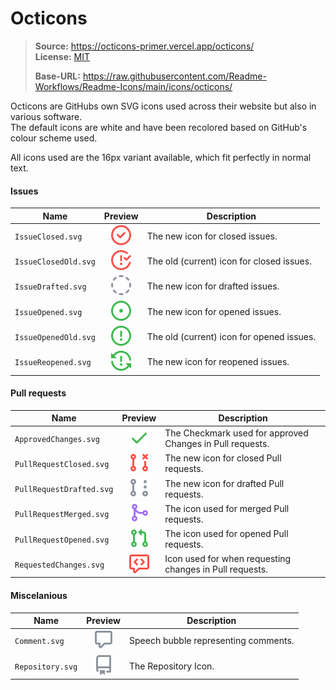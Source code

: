 # Octicons

> **Source:** https://octicons-primer.vercel.app/octicons/  
> **License:** [MIT][licenseOcticons]
>
> **Base-URL:** https://raw.githubusercontent.com/Readme-Workflows/Readme-Icons/main/icons/octicons/

[licenseOcticons]: https://github.com/Readme-Workflows/Readme-Icons/blob/main/icons/octicons/OCTICONS_LICENSE.txt

Octicons are GitHubs own SVG icons used across their website but also in various software.  
The default icons are white and have been recolored based on GitHub's colour scheme used.

All icons used are the 16px variant available, which fit perfectly in normal text.

#### Issues

| Name                 | Preview                   | Description                               |
| -------------------- |:-------------------------:| ----------------------------------------- |
| `IssueClosed.svg`    | ![OcticonsIssueClosed]    | The new icon for closed issues.           |
| `IssueClosedOld.svg` | ![OcticonsIssueClosedOld] | The old (current) icon for closed issues. |
| `IssueDrafted.svg`   | ![OcticonsIssueDrafted]   | The new icon for drafted issues.          |
| `IssueOpened.svg`    | ![OcticonsIssueOpened]    | The new icon for opened issues.           |
| `IssueOpenedOld.svg` | ![OcticonsIssueOpenedOld] | The old (current) icon for opened issues. |
| `IssueReopened.svg`  | ![OcticonsIssueReopened]  | The new icon for reopened issues.         |

[OcticonsIssueClosed]: https://raw.githubusercontent.com/Readme-Workflows/Readme-Icons/main/icons/octicons/IssueClosed.svg
[OcticonsIssueClosedOld]: https://raw.githubusercontent.com/Readme-Workflows/Readme-Icons/main/icons/octicons/IssueClosedOld.svg
[OcticonsIssueDrafted]: https://raw.githubusercontent.com/Readme-Workflows/Readme-Icons/main/icons/octicons/IssueDrafted.svg
[OcticonsIssueOpened]: https://raw.githubusercontent.com/Readme-Workflows/Readme-Icons/main/icons/octicons/IssueOpened.svg
[OcticonsIssueOpenedOld]: https://raw.githubusercontent.com/Readme-Workflows/Readme-Icons/main/icons/octicons/IssueOpenedOld.svg
[OcticonsIssueReopened]: https://raw.githubusercontent.com/Readme-Workflows/Readme-Icons/main/icons/octicons/IssueReopened.svg

#### Pull requests

| Name                     | Preview                       | Description                                               |
| ------------------------ |:-----------------------------:| --------------------------------------------------------- |
| `ApprovedChanges.svg`    | ![OcticonsApprovedChanges]    | The Checkmark used for approved Changes in Pull requests. |
| `PullRequestClosed.svg`  | ![OcticonsPullRequestClosed]  | The new icon for closed Pull requests.                    |
| `PullRequestDrafted.svg` | ![OcticonsPullRequestDrafted] | The new icon for drafted Pull requests.                   |
| `PullRequestMerged.svg`  | ![OcticonsPullRequestMerged]  | The icon used for merged Pull requests.                   |
| `PullRequestOpened.svg`  | ![OcticonsPullRequestOpened]  | The icon used for opened Pull requests.                   |
| `RequestedChanges.svg`   | ![OcticonsRequestedChanges]   | Icon used for when requesting changes in Pull requests.   |

[OcticonsApprovedChanges]: https://raw.githubusercontent.com/Readme-Workflows/Readme-Icons/main/icons/octicons/ApprovedChanges.svg
[OcticonsPullRequestClosed]: https://raw.githubusercontent.com/Readme-Workflows/Readme-Icons/main/icons/octicons/PullRequestClosed.svg
[OcticonsPullRequestDrafted]: https://raw.githubusercontent.com/Readme-Workflows/Readme-Icons/main/icons/octicons/PullRequestDrafted.svg
[OcticonsPullRequestMerged]: https://raw.githubusercontent.com/Readme-Workflows/Readme-Icons/main/icons/octicons/PullRequestMerged.svg
[OcticonsPullRequestOpened]: https://raw.githubusercontent.com/Readme-Workflows/Readme-Icons/main/icons/octicons/PullRequestOpened.svg
[OcticonsRequestedChanges]: https://raw.githubusercontent.com/Readme-Workflows/Readme-Icons/main/icons/octicons/RequestedChanges.svg

#### Miscelanious
| Name                     | Preview                       | Description                                               |
| ------------------------ |:-----------------------------:| --------------------------------------------------------- |
| `Comment.svg`            | ![OcticonsComment]            | Speech bubble representing comments.                      |
| `Repository.svg`         | ![OcticonsRepository]         | The Repository Icon.                                      |

[OcticonsComment]: https://raw.githubusercontent.com/Readme-Workflows/Readme-Icons/main/icons/octicons/Comment.svg
[OcticonsRepository]: https://raw.githubusercontent.com/Readme-Workflows/Readme-Icons/main/icons/octicons/Repository.svg
